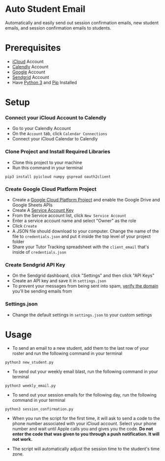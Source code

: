 # Auto Student Email

Automatically and easily send out session confirmation emails, new student emails, and session confirmation emails to students.

# Prerequisites
* [iCloud](https://icloud.com) Account
* [Calendly](https://calendly.com) Account
* [Google](https://google.com) Account
* [Sendgrid](https://www.sendgrid.com) Account
* Have [Python 3](https://www.python.org/) and [Pip](https://pip.pypa.io/en/stable) Installed

# Setup
### Connect your iCloud Account to Calendly
* Go to your Calendly Account
* On the ```Account``` tab, click ```Calendar Connections```
* Connect your iCloud Calendar to Calendly

### Clone Project and Install Required Libraries
* Clone this project to your machine
* Run this command in your terminal
```
pip3 install pyicloud numpy gspread oauth2client
```

### Create Google Cloud Platform Project

* Create a [Google Cloud Platform Project](https://console.cloud.google.com/) and enable the Google Drive and Google Sheets APIs
* Create A [Service Account Key](https://console.cloud.google.com/apis/credentials/serviceaccountkey)
* From the Service account list, click ```New Service Account```
* Enter a service account name and select "Owner" as the role
* Click ```Create```
* A JSON file should download to your computer. Change the name of the file to ```credentials.json``` and put it inside the top level of your project folder
* Share your Tutor Tracking spreadsheet with the ```client_email``` that's inside of ```credentials.json```

### Create Sendgrid API Key
* On the Sendgrid dashboard, click "Settings" and then click "API Keys"
* Create an API key and save it in ```settings.json```
* To prevent your messages from being sent into spam, [verify the domain](https://sendgrid.com/docs/ui/account-and-settings/how-to-set-up-domain-authentication/) you'll be sending emails from

### Settings.json
* Change the default settings in ```settings.json``` to your custom settings

# Usage
* To send an email to a new student, add them to the last row of your roster and run the following command in your terminal
```
python3 new_student.py
```
* To send out your weekly email blast, run the following command in your terminal
```
python3 weekly_email.py
```
* To send out your session emails for the following day, run the following command in your terminal
```
python3 session_confirmation.py
```

* When you run the script for the first time, it will ask to send a code to the phone number associated with your iCloud account.
Select your phone number and wait until Apple calls you and gives you the code. **Do not enter the code that was given to you through a push notification. It will not work.**

* The script will automatically adjust the session time to the student's time zone.
